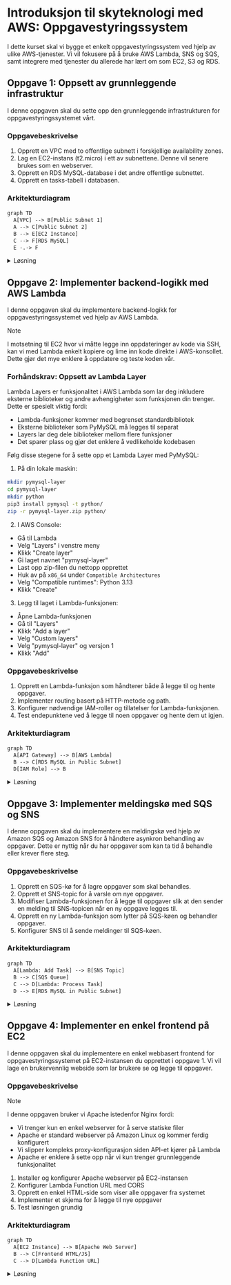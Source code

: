 # Introduksjon til skyteknologi med AWS: Oppgavestyringssystem

I dette kurset skal vi bygge et enkelt oppgavestyringssystem ved hjelp av ulike AWS-tjenester. Vi vil fokusere på å bruke AWS Lambda, SNS og SQS, samt integrere med tjenester du allerede har lært om som EC2, S3 og RDS.

## Oppgave 1: Oppsett av grunnleggende infrastruktur

I denne oppgaven skal du sette opp den grunnleggende infrastrukturen for oppgavestyringssystemet vårt.

### Oppgavebeskrivelse

1. Opprett en VPC med to offentlige subnett i forskjellige availability zones.
2. Lag en EC2-instans (t2.micro) i ett av subnettene. Denne vil senere brukes som en webserver.
3. Opprett en RDS MySQL-database i det andre offentlige subnettet.
4. Opprett en tasks-tabell i databasen.

### Arkitekturdiagram

```mermaid
graph TD
  A[VPC] --> B[Public Subnet 1]
  A --> C[Public Subnet 2]
  B --> E[EC2 Instance]
  C --> F[RDS MySQL]
  E -.-> F
```

<details>
<summary>Løsning</summary>

### 1a. Opprett en VPC

1. Gå til VPC-konsollet i AWS.
2. Klikk på "Create VPC".
3. Velg "VPC and more" for å opprette VPC med tilhørende ressurser.
4. Fyll inn følgende detaljer:
   - VPC navn: OppgavestyringVPC
   - IPv4 CIDR block: 10.0.0.0/16
   - Number of Availability Zones: 2
   - Number of public subnets: 2
   - Number of private subnets: 0
   - NAT gateways: None
   - VPC endpoints: None
   - DNS options (Enable DNS hostnames): Aktivert
   - DNS options (Enable DNS resolution): Aktivert
5. Klikk på "Create VPC".

### 1b. Opprett en EC2-instans

- Gå til EC2 Dashboard
  - Klikk "Launch Instance"
  - Gi den et navn
  - Velg Amazon Linux 2 AMI
  - Velg t2.micro instance type
  - Ved "Key pair (login)":
    * Velg "Create new key pair"
    * Gi key pair et navn (f.eks. "taskmanager-key")
    * Velg RSA og .pem format
    * Last ned key pair-filen og lagre den sikkert
    * Endre tillatelser på key pair: `chmod 400 taskmanager-key.pem`
  - Konfigurer "Network Settings" -> Trykk på Edit
    - Konfigurer instance details: Velg ditt VPC og public subnettet i sone `eu-west-1a`
    - `Auto-assign public IP`: Enable
    - `Firewall`: Create Security Group
      - Gi den et navn
      - Inbound Security Group Rules: 
        - Type: ssh, Protocol: TCP, Port range: 22, Source Type: anywhere
        - `Add security group rule` -> Type: http, Protocol TCP, port: 80, Source Type: 0.0.0.0/0 (anywhere)
  - Launch instance

### 1c. Opprette RDS database

> [!NOTE]
> RDS krever en `subnet group` som definerer hvilke subnett den kan plasseres i. For denne øvelsen plasserer vi RDS i et offentlig subnet slik at vi kan nå den fra utviklermaskinen vår. I produksjon ville vi typisk plassert RDS i private subnett for bedre sikkerhet.

1. Opprett subnet group:
  - Gå til RDS-konsollet
  - Velg "Subnet groups" i venstre meny
  - Klikk "Create DB Subnet Group"
  - Name: taskmanager-subnet-group
  - Description: Subnet group for taskmanager database
  - VPC: Velg din VPC
  - Availability Zones: Velg begge AZ-ene
  - Subnets: Velg begge public subnets
  - Klikk "Create"


2. Gå til RDS-konsollet i AWS.
3. Klikk på "Create database".
4. Velg "Standard Create" og MySQL som engine type.
![Screenshot of AWS RDS Free Tier](../../../static/img/rds-free-tier.png)
5. Fyll inn følgende detaljer:
  - DB instance identifier: taskmanager
  - Master username: admin
  - Master password: Velg et passord
6. Bekreft at DB instance type er satt til Free tier (db.t4g.micro) -> se bilde. De andre typene er ikke under free tier og koster penger.
7. Under `Connectivity`:
  - Compute Resource: Kryss av for `Don't connect to an EC2 compute resource`
  - VPC: Velg din VPC
  - DB Subnet group: Velg taskmanager-subnet-group
  - Public access: Yes
  - VPC security group (firewall): -> `Create new` -> gi den ett navn, f.eks. `rds-sg`, ellers alt på default.
8. Under "Additional configuration":
  - Sett initial database name til "taskmanager"
  - Skru av `Enable automated backups`
9. La alle andre innstillinger være som standard.
10. Bekreft kostnadene under "Estimated monthly costs"
11. Klikk på "Create database". Det tar noen minutter før den er klar.

**Se bilde i steg 6. Default selektert RDS Database Instance size koster penger. Selekter `Free Tier` med `tb.t4g.micro`**

Trykk `Close` hvis du får følgende popup:

![Screenshot of AWS RDS Free Tier](../../../static/img/rds-create-popup.png)

### 1d. Opprett tasks-tabell

1. SSH inn i EC2-instansen:
```bash
# Erstatt din-key.pem med navnet på din private key og EC2_PUBLIC_IP med public IP til din EC2 instans
ssh -i din-key.pem ec2-user@EC2_PUBLIC_IP
```

2. Installer MySQL client på EC2-instansen:
```bash
sudo dnf update -y
sudo dnf install mariadb105 -y
```

3. Koble til RDS-databasen fra EC2-instansen:
```bash
mysql -h <RDS_ENDPOINT> -u admin -p
```

4. Opprett tasks-tabellen:

```sql
USE taskmanager;
```

```sql
CREATE TABLE tasks (
  id INT AUTO_INCREMENT PRIMARY KEY,
  title VARCHAR(255) NOT NULL,
  description TEXT,
  status VARCHAR(50) DEFAULT 'Pending'
);
```

Du kan nå kjøre `SHOW TABLES` for å verifisere at den nye tabellen er laget.

Med denne konfigurasjonen har du nå satt opp grunnleggende infrastruktur for oppgavestyringssystemet. EC2-instansen kan nå kommunisere med RDS-databasen, og vi har opprettet tasks-tabellen som vil brukes for å lagre oppgaver.

</details>

## Oppgave 2: Implementer backend-logikk med AWS Lambda

I denne oppgaven skal du implementere backend-logikk for oppgavestyringssystemet ved hjelp av AWS Lambda.

> [!NOTE]
> I motsetning til EC2 hvor vi måtte legge inn oppdateringer av kode via SSH, kan vi med Lambda enkelt kopiere og lime inn kode direkte i AWS-konsollet. Dette gjør det mye enklere å oppdatere og teste koden vår.

### Forhåndskrav: Oppsett av Lambda Layer

Lambda Layers er funksjonalitet i AWS Lambda som lar deg inkludere eksterne biblioteker og andre avhengigheter som funksjonen din trenger. Dette er spesielt viktig fordi:

- Lambda-funksjoner kommer med begrenset standardbibliotek
- Eksterne biblioteker som PyMySQL må legges til separat
- Layers lar deg dele biblioteker mellom flere funksjoner
- Det sparer plass og gjør det enklere å vedlikeholde kodebasen

Følg disse stegene for å sette opp et Lambda Layer med PyMySQL:

1. På din lokale maskin:
```bash
mkdir pymysql-layer
cd pymysql-layer
mkdir python
pip3 install pymysql -t python/
zip -r pymysql-layer.zip python/
```

2. I AWS Console:
- Gå til Lambda
- Velg "Layers" i venstre meny
- Klikk "Create layer"
- Gi laget navnet "pymysql-layer"
- Last opp zip-filen du nettopp opprettet
- Huk av på `x86_64` under `Compatible Architectures`
- Velg "Compatible runtimes": Python 3.13
- Klikk "Create"

3. Legg til laget i Lambda-funksjonen:
- Åpne Lambda-funksjonen
- Gå til "Layers"
- Klikk "Add a layer"
- Velg "Custom layers"
- Velg "pymysql-layer" og versjon 1
- Klikk "Add"

### Oppgavebeskrivelse

1. Opprett en Lambda-funksjon som håndterer både å legge til og hente oppgaver.
2. Implementer routing basert på HTTP-metode og path.
3. Konfigurer nødvendige IAM-roller og tillatelser for Lambda-funksjonen.
4. Test endepunktene ved å legge til noen oppgaver og hente dem ut igjen.

### Arkitekturdiagram

```mermaid
graph TD
  A[API Gateway] --> B[AWS Lambda]
  B --> C[RDS MySQL in Public Subnet]
  D[IAM Role] --> B
```

<details>
<summary>Løsning</summary>

### 1. Opprett Lambda-funksjon

1. Oppdater RDS security group:
  - Gå til RDS instance
  - Under "Security", klikk på security group
  - Legg til inbound rule:
    - Type: MySQL/Aurora
    - Source: 0.0.0.0/0 (anywhere)

2. Gå til AWS Lambda i AWS Console
3. Klikk "Create function"
4. Velg "Author from scratch"
5. Under "Basic information":
  - Function name: "task-management"
  - Runtime: Python 3.13
  - Architecture: x86_64
6. Klikk "Create function"
7. Vent til lambdaen har provisjonert seg ferdig
8. Legg til Lambda Layer:
  - Gå til "Layers" i venstre meny i Lambda-funksjonen
  - Klikk "Add a layer"
  - Velg "Custom layers"
  - Velg "pymysql-layer" som du opprettet tidligere
  - Klikk "Add"
9. Under "Code source", lim inn følgende kode:

```python
import json
import pymysql

def get_db_connection():
  return pymysql.connect(
    host='taskmanager.c7g8yamuicvd.eu-west-1.rds.amazonaws.com',  # Get from RDS console
    user='admin',  # The username you set when creating RDS
    password='passordd',  # The password you set when creating RDS  
    db='taskmanager',  # The database name you created
    charset='utf8mb4',
    cursorclass=pymysql.cursors.DictCursor
  )

def add_task(event):
  print(f"Adding new task with event: {event}")  # Log incoming event
  conn = get_db_connection()
  try:
    body = json.loads(event['body'])
    print(f"Parsed request body: {body}")  # Log parsed body
    
    with conn.cursor() as cursor:
      sql = "INSERT INTO tasks (title, description, status) VALUES (%s, %s, %s)"
      cursor.execute(sql, (body['title'], body['description'], 'Pending'))
      task_id = cursor.lastrowid  # Get ID of inserted task
      print(f"Successfully inserted task with ID: {task_id}")  # Log success
    
    conn.commit()
    return {
      'statusCode': 200,
      'body': json.dumps({'message': 'Oppgave lagt til', 'task_id': task_id})
    }
  except Exception as e:
    print(f"Error adding task: {str(e)}")  # Log any errors
    raise  # Re-raise the exception for proper error handling
  finally:
    conn.close()


def get_tasks():
  conn = get_db_connection()
  try:
    with conn.cursor() as cursor:
      cursor.execute("SELECT * FROM tasks")
      result = cursor.fetchall()
    return {
      'statusCode': 200,
      'body': json.dumps(result)
    }
  finally:
    conn.close()

def lambda_handler(event, context):
  try:
    method = event['httpMethod']
    path = event['path']
    
    if method == 'POST' and path == '/tasks':
      return add_task(event)
    elif method == 'GET' and path == '/tasks':
      return get_tasks()
    else:
      return {
        'statusCode': 404,
        'body': json.dumps({'error': 'Not found'})
      }
  except Exception as e:
    return {
      'statusCode': 500,
      'body': json.dumps({'error': str(e)})
    }
```

og trykk på `Deploy`. 

TODO TRENGS DENNE?
11. Under `Configuration` -> "Function URL":
  - Klikk "Create function URL"
  - Auth type: NONE
  - Under `Additional Settings`: Configure cross-origin resource sharing (CORS): Enable
  - Klikk "Save"

12. Test Lambda-funksjonen:

  a. Gå til "Test" fanen i Lambda-editoren
  
  b. Klikk på "Create new event" knappen
  
  c. I dialogboksen som åpnes:
    - Gi testen et navn (f.eks. "GetTasksTest")
    - Velg "hello-world" som template
    - Erstatt hele JSON-innholdet i `Event JSON` med:
  ```json
  {
    "httpMethod": "GET",
    "path": "/tasks"
  }
  ```
    - Klikk "Save"

  d. Opprett en ny test for å legge til en task:
    - Klikk "Create new event" igjen
    - Gi testen navn "AddTaskTest"
    - Erstatt JSON-innholdet med:
  ```json
  {
    "httpMethod": "POST",
    "path": "/tasks",
    "body": "{\"title\":\"Test Task\",\"description\":\"This is a test task\"}"
  }
  ```
    - Klikk "Save"

  e. Kjør begge testene:
    - Kjør "AddTaskTest" først
    - Verifiser at responsen viser "Oppgave lagt til"
    - Kjør deretter "GetTasksTest"
    - Verifiser at den nye oppgaven vises i listen
  
  f. I resultatvinduet som vises:
    - Verifiser at "Status" viser 200
    - Sjekk at "Function Logs" ikke viser noen feil
    - Se at responsen inneholder forventet data
  
  g. Hvis du får feil:
    - Sjekk at database-tilkoblingen er konfigurert riktig
    - Verifiser at security groups tillater tilkobling
    - Se på CloudWatch Logs for mer detaljert feilinformasjon

// TODO trengs denne?
13. Noter ned Function URL - du trenger denne senere for frontend-integrasjon.

</details>


## Oppgave 3: Implementer meldingskø med SQS og SNS

I denne oppgaven skal du implementere en meldingskø ved hjelp av Amazon SQS og Amazon SNS for å håndtere asynkron behandling av oppgaver. Dette er nyttig når du har oppgaver som kan ta tid å behandle eller krever flere steg.

### Oppgavebeskrivelse

1. Opprett en SQS-kø for å lagre oppgaver som skal behandles.
2. Opprett et SNS-topic for å varsle om nye oppgaver.
3. Modifiser Lambda-funksjonen for å legge til oppgaver slik at den sender en melding til SNS-topicen når en ny oppgave legges til.
4. Opprett en ny Lambda-funksjon som lytter på SQS-køen og behandler oppgaver.
5. Konfigurer SNS til å sende meldinger til SQS-køen.

### Arkitekturdiagram

```mermaid
graph TD
  A[Lambda: Add Task] --> B[SNS Topic]
  B --> C[SQS Queue]
  C --> D[Lambda: Process Task]
  D --> E[RDS MySQL in Public Subnet]
```

<details>
<summary>Løsning</summary>

### Steg 1: Opprette SQS kø

1. Gå til AWS Console og søk etter "SQS" i søkefeltet
2. Klikk på "Create queue" knappen øverst til høyre
3. Velg "Standard Queue" (ikke FIFO)
4. Under "Details":
   - Skriv inn et beskrivende navn, f.eks. "task-processing-queue"
   - La andre innstillinger være som standard
5. Under "Access policy", behold standardinnstillingene
6. Klikk "Create queue"
7. Noter deg queue URL-en som vises - du trenger denne senere

### Steg 2: Opprette SNS Topic

1. Åpne ny fane i AWS Console og søk etter "SNS"
2. Klikk på "Topics" i venstre meny
3. Klikk "Create topic"
4. Under "Details":
   - Type: Standard
   - Name: "new-task-notification"
   - Display name: "New Task"
5. Klikk "Create topic"
6. Noter deg Topic ARN - du trenger dette senere

### Steg 3: Modifisere Lambda Add Task

1. Gå til Lambda i AWS Console
2. Finn din eksisterende Lambda-funksjon for å sende en melding til SNS når det legges til oppgaver
3. Under "Code source", oppdater koden:

```python
import json
import pymysql
import boto3

def get_db_connection():
  return pymysql.connect(
    host='taskmanager.c7g8yamuicvd.eu-west-1.rds.amazonaws.com',  # Get from RDS console
    user='admin',  # The username you set when creating RDS
    password='passordd',  # The password you set when creating RDS  
    db='taskmanager',  # The database name you created
    charset='utf8mb4',
    cursorclass=pymysql.cursors.DictCursor
  )

def add_task(event):
  print(f"Adding new task with event: {event}")  # Log incoming event
  
  # Opprett database-tilkobling
  conn = get_db_connection()
  try:
    # Parse innkommende data
    body = json.loads(event['body'])
    print(f"Parsed request body: {body}")  # Log parsed body
    
    # Lagre oppgave i public subnet database
    with conn.cursor() as cursor:
      sql = """INSERT INTO tasks 
          (title, description, status) 
          VALUES (%s, %s, %s)"""
      cursor.execute(sql, (
        body['title'], 
        body['description'], 
        'Pending'
      ))
      # Hent ID til ny oppgave
      task_id = cursor.lastrowid
      print(f"Successfully inserted task with ID: {task_id}")  # Log success
    conn.commit()
    
    # Send melding til SNS
    sns = boto3.client('sns', region_name='eu-west-1')
    message_body = {
      'task_id': task_id,
      'title': body['title'],
      'description': body['description']
    }
    print(f"Preparing to send SNS message: {message_body}")  # Log SNS message
    
    sns.publish(
      TopicArn='arn:aws:sns:eu-west-1:043309361433:new-task-notification',  # Replace with your SNS Topic ARN from AWS Console
      Message=json.dumps(message_body),
      Subject='New Task Added'
    )
    print("Successfully published to SNS")  # Log SNS success
    
    return {
      'statusCode': 200,
      'body': json.dumps({
        'message': 'Oppgave lagt til og sendt til behandling',
        'task_id': task_id
      })
    }
  except Exception as e:
    print(f"Error in add_task: {str(e)}")  # Enhanced error logging
    return {
      'statusCode': 500,
      'body': json.dumps({'error': str(e)})
    }
  finally:
    conn.close()

def get_tasks():
  print("Fetching all tasks")  # Log start of get_tasks
  conn = get_db_connection()
  try:
    with conn.cursor() as cursor:
      cursor.execute("SELECT * FROM tasks")
      result = cursor.fetchall()
      print(f"Retrieved {len(result)} tasks")  # Log number of tasks
    return {
      'statusCode': 200,
      'body': json.dumps(result)
    }
  except Exception as e:
    print(f"Error in get_tasks: {str(e)}")  # Log any errors
    raise  # Re-raise the exception for proper error handling
  finally:
    conn.close()

def lambda_handler(event, context):
  try:
    event['httpMethod'] = event['requestContext']['http']['method']
    event['path'] = event['requestContext']['http']['path']
    event['queryStringParameters'] = event.get('queryStringParameters', {})

    method = event['httpMethod']
    path = event['path']
    
    if method == 'POST' and path == '/tasks':
      return add_task(event)
    elif method == 'GET' and path == '/tasks':
      return get_tasks()
    else:
      return {
      'statusCode': 404,
      'body': json.dumps({'error': 'Not found'})
      }
  except Exception as e:
    return {
      'statusCode': 500,
      'body': json.dumps({'error': str(e)})
    }
```

4. Under "Configuration" -> "Permissions", klikk på IAM role
5. I IAM Console, legg til policy for SNS publishing:
  - Gå til AWS IAM Console
  - I venstre meny, klikk på "Roles"
  - Søk etter og klikk på din Lambda-funksjons rolle (starter vanligvis med "task-management-role-")
  - Klikk på "Add permissions" -> "Create inline policy"
  - Velg "JSON" fanen
  - Lim inn følgende policy (erstatt `<REPLACE_WITH_YOUR_SNS_TOPIC_ARN>` med din faktiske SNS Topic ARN fra SNS Console):
```json
{
  "Version": "2012-10-17",
  "Statement": [
   {
    "Effect": "Allow",
    "Action": "sns:Publish",
    "Resource": "<REPLACE_WITH_YOUR_SNS_TOPIC_ARN>"
   }
  ]
}
```
  - Klikk på "Review policy"
  - Gi policyen et navn (f.eks. "SNSPublishPolicy")
  - Klikk på "Create policy"
  - Verifiser at den nye policyen vises under "Permissions policies" for rollen

### Steg 4: Opprette Process Task Lambda

1. Gå til Lambda i AWS Console
2. Klikk "Create function"
3. Velg "Author from scratch"
4. Under "Basic information":
  - Function name: "process-task"
  - Runtime: Python 3.13
  - Architecture: x86_64
5. Klikk "Create function"
6. Under "Configuration" -> "General configuration":
  - Klikk "Edit"
  - Sett "Timeout" til 15 seconds
  - Klikk "Save"
7. Vent til lambdaen har provisjonert seg ferdig
8. Legg til Lambda Layer:
  - Gå til "Layers" i venstre meny i Lambda-funksjonen
  - Klikk "Add a layer"
  - Velg "Custom layers"
  - Velg "pymysql-layer" som du opprettet tidligere
  - Klikk "Add"
9. Kopier inn følgende kode:

```python
import json
import pymysql
import boto3
import time

def get_db_connection():
    return pymysql.connect(
        host='taskmanager.c7g8yamuicvd.eu-west-1.rds.amazonaws.com',
        user='admin',
        password='passordd',
        db='taskmanager',
        charset='utf8mb4',
        cursorclass=pymysql.cursors.DictCursor
    )

def lambda_handler(event, context):
    print("Processing task event:", event)
    
    try:
        conn = get_db_connection()  # Move inside try block
        
        for record in event['Records']:
            message = json.loads(record['body'])
            task_data = json.loads(message['Message'])
            task_id = task_data['task_id']
            
            with conn.cursor() as cursor:
                sql = "UPDATE tasks SET status = %s WHERE id = %s"
                cursor.execute(sql, ('In Progress', task_id))
            conn.commit()
            
            time.sleep(5)
            
            with conn.cursor() as cursor:
                sql = "UPDATE tasks SET status = %s WHERE id = %s"
                cursor.execute(sql, ('Completed', task_id))
            conn.commit()
            
            print(f"Task {task_id} completed successfully")
          
        # print all tasks completed
        print("All tasks finished processing")
        
        return {
            'statusCode': 200,
            'body': json.dumps('Tasks processed successfully')
        }
    except Exception as e:
        print(f"Error processing task: {str(e)}")
        return {
            'statusCode': 500,
            'body': json.dumps({'error': str(e)})
        }
    finally:
        if 'conn' in locals():  # Only close if connection was established
            conn.close()
```

### Steg 5: Opprette SQS trigger og IAM-rolle for Process Task Lambda

Før vi kan bruke SQS som trigger må Lambda-funksjonen ha tillatelse til å lese fra SQS-køen.

1. Gå til Lambda-funksjonen i AWS Console
2. Under "Configuration" -> "Permissions", klikk på IAM role
3. I IAM Console:
  - Klikk "Add permissions" -> "Create inline policy"
  - Velg "JSON" fanen
  - Lim inn følgende policy:
```json
{
   "Version": "2012-10-17",
   "Statement": [
      {
        "Effect": "Allow",
        "Action": [
           "sqs:ReceiveMessage",
           "sqs:DeleteMessage",
           "sqs:GetQueueAttributes"
        ],
        "Resource": "arn:aws:sqs:eu-west-1:YOUR_ACCOUNT_ID:task-processing-queue"
      }
   ]
}
```
4. Erstatt `YOUR_ACCOUNT_ID` med ditt AWS account ID
5. Klikk "Review policy"
6. Gi policyen et navn (f.eks. "SQSReceivePolicy")
7. Klikk "Create policy"
8. Legg til SQS trigger i Lambda Funksjonen:
  - Gå til "Function overview"
  - Klikk "Add trigger"
  - Velg "SQS" fra listen
  - Velg din SQS kø fra dropdown
  - Batch size: 1
  - La andre innstillinger være som standard
  - Klikk "Add"

### Steg 5: Konfigurere SNS til SQS

1. Gå tilbake til SNS Topic
2. Klikk "Create subscription"
3. Under "Details":
  - Protocol: Amazon SQS
  - Endpoint: Velg din SQS kø fra dropdown
4. Klikk "Create subscription"

### Testing av løsningen

1. Test add_task Lambda:
  ```json
  {
    "Records": [
        {
            "messageId": "29ce3c25-141d-4675-8d38-b6d0ac7ed42a",
            "receiptHandle": "AQEBlJe7QjuukDhJk0uzJTNRn0yIkTzpoxNbOL+ibEntuixJt24z9nPcRajeZPjIgrP6fskHNfPaoALv7snkS15hNQyXHkAbIVubZ4KToUzXYmFkcHDkWV28aof3h/kcN+a++R3vKEIU+U7unJVU9BTjVxpgiBG8y15TAXduMzyiG6xY+bV56NYcnqzVLfh0/38/LbbyqMRePutTG68jUG1qHhc7tGjWm0MxUlSkYCagTuzW4FbNBmdgqxbbgvjVUai2DFqFS+C4p7w5QQneTzMdqNXuEivi24PhOcIuz5dnLqAXL+Wfal9Qplzqe9Uw5zGf5SKBrmcV/tOV4fhGijHDXgUuthLmQDUK+eeSdb646mffHyrty5N+6Tco29ekdXAN",
            "body": "{\n  \"Type\" : \"Notification\",\n  \"MessageId\" : \"fad20310-9642-5c51-9eac-6301ac3fc58c\",\n  \"TopicArn\" : \"arn:aws:sns:eu-west-1:043309361433:new-task-notification\",\n  \"Subject\" : \"New Task Added\",\n  \"Message\" : \"{\\\"task_id\\\": 7, \\\"title\\\": \\\"Test Task\\\", \\\"description\\\": \\\"This is a test task\\\"}\",\n  \"Timestamp\" : \"2025-01-27T07:39:41.387Z\",\n  \"SignatureVersion\" : \"1\"}",
            "attributes": {
                "ApproximateReceiveCount": "889",
                "AWSTraceHeader": "Root=1-6797383c-04bb76331b7f67185f53c060;Parent=5d84e81c2ab91f37;Sampled=0;Lineage=1:890bcd31:0",
                "SentTimestamp": "1737963581406",
                "SenderId": "AIDAISMY7JYY5F7RTT6AO",
                "ApproximateFirstReceiveTimestamp": "1737963581417"
            },
            "messageAttributes": {},
            "md5OfBody": "aec37728699accb4f0d795b8703fef00",
            "eventSource": "aws:sqs",
            "eventSourceARN": "arn:aws:sqs:eu-west-1:043309361433:tasks",
            "awsRegion": "eu-west-1"
        }
    ]
}
  ```

2. Sjekk CloudWatch Logs:
  - Gå til CloudWatch
  - Klikk på "Log groups"
  - Find loggruppen for hver Lambda-funksjon
  - Se etter nye loggoppføringer

3. Sjekk database:
  ```sql
  SELECT * FROM tasks ORDER BY id DESC LIMIT 1;
  ```

4. Verifiser meldingsflyt:
  - Gå til SQS Queue
  - Se på "Monitoring" fanen
  - Sjekk "Messages Available" og "Messages In Flight"

Feilsøking:
- Hvis meldinger ikke kommer frem, sjekk IAM-tillatelser
- Hvis Lambda feiler, sjekk CloudWatch Logs
- Verifiser at VPC-innstillinger er korrekte for database-tilgang

</details>

## Oppgave 4: Implementer en enkel frontend på EC2

I denne oppgaven skal du implementere en enkel webbasert frontend for oppgavestyringssystemet på EC2-instansen du opprettet i oppgave 1. Vi vil lage en brukervennlig webside som lar brukere se og legge til oppgaver.

### Oppgavebeskrivelse

> [!NOTE]
> I denne oppgaven bruker vi Apache istedenfor Nginx fordi:
> - Vi trenger kun en enkel webserver for å serve statiske filer
> - Apache er standard webserver på Amazon Linux og kommer ferdig konfigurert
> - Vi slipper kompleks proxy-konfigurasjon siden API-et kjører på Lambda
> - Apache er enklere å sette opp når vi kun trenger grunnleggende funksjonalitet

1. Installer og konfigurer Apache webserver på EC2-instansen
2. Konfigurer Lambda Function URL med CORS
3. Opprett en enkel HTML-side som viser alle oppgaver fra systemet
4. Implementer et skjema for å legge til nye oppgaver
5. Test løsningen grundig

### Arkitekturdiagram

```mermaid
graph TD
  A[EC2 Instance] --> B[Apache Web Server]
  B --> C[Frontend HTML/JS]
  C --> D[Lambda Function URL]
```

<details>
<summary>Løsning</summary>

### 1. Installer Apache på EC2

```bash
# Koble til EC2
chmod 400 din-key.pem
ssh -i din-key.pem ec2-user@din-ec2-ip

# Oppdater og installer Apache
sudo yum update -y
sudo yum install httpd -y

# Start Apache
sudo systemctl start httpd
sudo systemctl enable httpd
sudo systemctl status httpd
```

### 2. Konfigurer Lambda Function URL og CORS

For at frontenden skal kunne kommunisere med Lambda-funksjonen, må vi sette opp en Function URL og konfigurere CORS (Cross-Origin Resource Sharing) korrekt:

1. Gå til Lambda-funksjonen i AWS Console
2. Under "Configuration" tab, velg "Function URL" i venstre meny
3. Klikk "Create function URL"
4. I dialogen som åpnes:
   - Auth type: NONE (siden dette er en demo)
   - Under "Additional settings":
     - Configure CORS: Enabled
     - Allow origin: `*` (i produksjon bør dette begrenses til spesifikke domener)
     - Allow methods: `*` (for å tillate alle HTTP-metoder)
     - Allow headers: `content-type, access-control-allow-origin, access-control-allow-methods`
     - Expose headers: `content-type, access-control-allow-origin, access-control-allow-methods`
     - Max age: 0
   - Klikk "Save"

> [!IMPORTANT]
> CORS-konfigurasjonen over er satt veldig åpen for demonstrasjonsformål. I en produksjonssetting bør du:
> - Begrense "Allow origin" til spesifikke domener
> - Spesifisere eksakte HTTP-metoder som trengs (f.eks. GET, POST)
> - Vurdere sikkerhetsbehov for headers og eksponerte headers

5. Kopier Function URL som vises - du trenger denne i frontend-koden
6. Test URL-en ved å åpne en ny fane i nettleseren og lime inn URL-en etterfulgt av `/tasks`

### 3. Opprett frontend-filer

**Husk å editere `LAMBDA_BASE_URL` i scriptet nedenfor for at det skal fungere som tiltenkt. 

```bash
# Opprett index.html
sudo bash -c 'cat > /var/www/html/index.html' << 'EOL'
<!DOCTYPE html>
<html lang="en">
<head>
  <meta charset="UTF-8">
  <meta name="viewport" content="width=device-width, initial-scale=1.0">
  <title>Oppgavestyringssystem</title>
  <link rel="stylesheet" href="style.css">
</head>
<body>
  <div class="container">
    <h1>Oppgavestyringssystem</h1>
    <div class="form-section">
      <h2>Legg til ny oppgave</h2>
      <form id="task-form">
        <div class="form-group">
          <label for="task-title">Tittel:</label>
          <input type="text" id="task-title" required>
        </div>
        <div class="form-group">
          <label for="task-description">Beskrivelse:</label>
          <textarea id="task-description" rows="4"></textarea>
        </div>
        <button type="submit" class="submit-btn">Legg til oppgave</button>
      </form>
    </div>
    <div class="task-section">
      <h2>Eksisterende oppgaver</h2>
      <div id="task-list" class="task-grid"></div>
    </div>
  </div>
  <script src="script.js"></script>
</body>
</html>
EOL

# Opprett script.js
sudo bash -c 'cat > /var/www/html/script.js' << 'EOL'
const LAMBDA_BASE_URL = 'https://kzobijfozlbw6urcajwx3z24wi0leutr.lambda-url.eu-west-1.on.aws';

async function getTasks() {
  try {
    const response = await fetch(`${LAMBDA_BASE_URL}/tasks`, {
      method: 'GET',
      headers: {
        'Content-Type': 'application/json'
      },
    });
    if (!response.ok) {
      throw new Error('Nettverksfeil ved henting av oppgaver');
    }
    const data = await response.json();
    displayTasks(data);
  } catch (error) {
    console.error('Feil ved henting av oppgaver:', error);
    showError('Kunne ikke hente oppgaver. Vennligst prøv igjen senere.');
  }
}

function displayTasks(tasks) {
  const taskList = document.getElementById('task-list');
  taskList.innerHTML = '';
  
  tasks.forEach(task => {
    const taskElement = document.createElement('div');
    taskElement.className = 'task-card';
    taskElement.innerHTML = `
      <h3>${escapeHtml(task.title)}</h3>
      <p>${escapeHtml(task.description)}</p>
      <span class="status ${task.status.toLowerCase().replace(' ', '-')}">${task.status}</span>
    `;
    taskList.appendChild(taskElement);
  });
}

function escapeHtml(unsafe) {
  return unsafe
    .replace(/&/g, "&amp;")
    .replace(/</g, "&lt;")
    .replace(/>/g, "&gt;")
    .replace(/"/g, "&quot;")
    .replace(/'/g, "&#039;");
}

document.getElementById('task-form').addEventListener('submit', async (e) => {
  e.preventDefault();
  const submitButton = e.target.querySelector('button');
  submitButton.disabled = true;
  
  try {
    const taskData = {
      title: document.getElementById('task-title').value.trim(),
      description: document.getElementById('task-description').value.trim()
    };
    
    const response = await fetch(`${LAMBDA_BASE_URL}/tasks`, {
      method: 'POST',
      headers: {
        'Content-Type': 'application/json'
      },
      body: JSON.stringify(taskData)
    });

    if (!response.ok) {
      throw new Error('Feil ved oppretting av oppgave');
    }

    await getTasks();
    e.target.reset();
    alert('Oppgave lagt til!');
  } catch (error) {
    console.error('Feil:', error);
    alert('Kunne ikke legge til oppgave. Prøv igjen senere.');
  } finally {
    submitButton.disabled = false;
  }
});

getTasks();
EOL

# Opprett style.css
sudo bash -c 'cat > /var/www/html/style.css' << 'EOL'
body {
    font-family: Arial, sans-serif;
    line-height: 1.6;
    margin: 0;
    padding: 20px;
    background-color: #f5f5f5;
}

.container {
    max-width: 1200px;
    margin: 0 auto;
    padding: 20px;
}

h1 {
    color: #333;
    text-align: center;
    margin-bottom: 30px;
}

.form-section {
    background: white;
    padding: 20px;
    border-radius: 8px;
    box-shadow: 0 2px 4px rgba(0,0,0,0.1);
    margin-bottom: 30px;
}

.form-group {
    margin-bottom: 15px;
}

label {
    display: block;
    margin-bottom: 5px;
    font-weight: bold;
}

input, textarea {
    width: 100%;
    padding: 8px;
    border: 1px solid #ddd;
    border-radius: 4px;
    box-sizing: border-box;
}

.submit-btn {
    background-color: #4CAF50;
    color: white;
    padding: 10px 20px;
    border: none;
    border-radius: 4px;
    cursor: pointer;
    font-size: 16px;
}

.submit-btn:hover {
    background-color: #45a049;
}

.task-grid {
    display: grid;
    grid-template-columns: repeat(auto-fill, minmax(300px, 1fr));
    gap: 20px;
}

.task-card {
    background: white;
    padding: 15px;
    border-radius: 8px;
    box-shadow: 0 2px 4px rgba(0,0,0,0.1);
}

.status {
    display: inline-block;
    padding: 4px 8px;
    border-radius: 4px;
    font-size: 12px;
    font-weight: bold;
}

.status.pending {
    background-color: #ffd700;
    color: #000;
}

.status.completed {
    background-color: #90EE90;
    color: #000;
}

.status.in-progress {
    background-color: #87CEEB;
    color: #000;
}
EOL

# Sett rettigheter
sudo chown apache:apache /var/www/html/*
sudo chmod 644 /var/www/html/*
```

### 4. Testing av løsningen

1. Åpne en nettleser og gå til din EC2 Public IP:
   ```
   http://din-ec2-ip
   ```

2. Test funksjonalitet:
   - Legg til en ny oppgave via skjemaet
   - Verifiser at oppgaven vises i listen
   - Oppdater siden og sjekk at oppgaven fortsatt er der

3. Feilsøking (når du er koblet til EC2 instansen via SSH):
    ```bash
    sudo tail -f /var/log/httpd/error_log
    sudo tail -f /var/log/httpd/access_log
    ```

</details>

